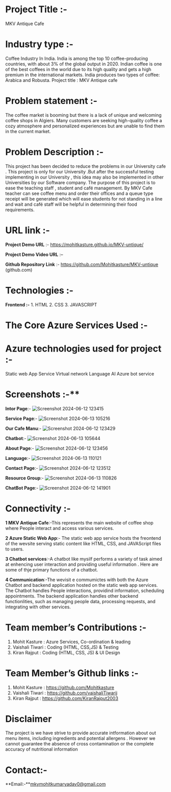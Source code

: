 # Project Title :-
 MKV Antique Cafe

# Industry type :-
Coffee Industry In India. India is among the top 10 coffee-producing countries, with about 3% of the global output in 2020. Indian coffee is one of the best coffees in the world due to its high quality and gets a high premium in the international markets. India produces two types of coffee: Arabica and Robusta.
Project title :  MKV Antique cafe

# Problem statement :-
The coffee market is booming but there is a lack of unique and welcoming coffee shops in Algiers.
Many customers are seeking high-quality coffee a cozy atmosphere and personalized experiences but are unable to find them in the current market.

# Problem Description :-
This project has been decided to reduce the problems in our University cafe . This project is only for  our University .But after the successful testing implementing in our University ,  this idea may also be implemented in other Universities by our Software company. The purpose of this project is to ease the teaching staff , student and café management. By MKV Cafe teacher can see coffee menu and order their offices and a queue type receipt will be generated which will ease students for not standing in a line and wait and café staff will be helpful in determining their food requirements. 


# URL link :-
**Project Demo URL** :-
https://mohitkasture.github.io/MKV-untique/

**Project Demo Video URL** :–

**Github Repository Link** :-
https://github.com/Mohitkasture/MKV-untique (github.com)


# Technologies :-
**Frontend :-**
    1. HTML
    2. CSS
    3. JAVASCRIPT


# The Core Azure Services Used :-

# Azure technologies used for project :-
Static web App Service 
Virtual network
Language AI
Azure bot service 

# Screenshots :-**
**Intor Page**:-
 ![Screenshot 2024-06-12 123415](https://github.com/Mohitkasture/MKV-untique/assets/171769134/dc719e6f-7366-4cb9-8552-0fafc27c6772)
 
 **Service Page**:-
 ![Screenshot 2024-06-13 105216](https://github.com/Mohitkasture/MKV-untique/assets/171769134/2cf650e2-a967-4dea-a9b0-ad3c81dcfb0a)

 **Our Cafe Manu**:-
 ![Screenshot 2024-06-12 123429](https://github.com/Mohitkasture/MKV-untique/assets/171769134/bdbe3ad5-8728-4683-bd62-8d41d57ddef6)
 
 **Chatbot**:-
 ![Screenshot 2024-06-13 105644](https://github.com/Mohitkasture/MKV-untique/assets/171769134/df7ee97d-db88-47e0-a405-8b42faf8d90a)

 **About Page**:-
 ![Screenshot 2024-06-12 123456](https://github.com/Mohitkasture/MKV-untique/assets/171769134/ebfcb413-1125-463f-b044-3846f19d7e25)

 **Language**:-
 ![Screenshot 2024-06-13 110121](https://github.com/Mohitkasture/MKV-untique/assets/171769134/7b6c4473-cbd6-4a05-8dce-9e6acfa9695e)
 
 **Contact Page**:-
 ![Screenshot 2024-06-12 123512](https://github.com/Mohitkasture/MKV-untique/assets/171769134/937ee89c-a79b-4d2b-b7e3-3a53dad543ec)

 **Resource Group**:-
 ![Screenshot 2024-06-13 110826](https://github.com/Mohitkasture/MKV-untique/assets/171769134/de205da9-4257-46e1-8ba5-f27de63d1f4b)

  **ChatBot Page**:-
  ![Screenshot 2024-06-12 141901](https://github.com/Mohitkasture/MKV-untique/assets/171769134/f38b4709-148f-4015-9f91-1b35eaa2cb00)

  # Connectivity :-
  **1 MKV Antique Cafe**:-This represents the main website of coffee shop where People interact and access various services.
  
  **2 Azure Static Web App**:- The static web app service hosts the freontend of the wevsite serving static content like HTML, CSS, and JAVAScript files to users.
  
  **3 Chatbot services**:-A chatbot like mysilf performs a variety of task aimed at enhencing user interaction and providing useful information . Here are some of thje primary functions of a chatbot.

  **4 Communication**:-The wevisit e commumictes with both the Azure Chatbot and backend application hosted on the static web app services. The Chatbot handles People interactions, providind information, 
  scheduling appointments. The backend application handles other backend functionlities, such as managing people data, processing requests, and integrating with other services.
  

# Team member’s Contributions :- 
1.	Mohit Kasture : Azure Services, Co-ordination & leading 
2.	Vaishali Tiwari : Coding (HTML, CSS,JS) & Testing
3.	Kiran Rajput     : Coding (HTML, CSS, JS) & UI Design


# Team Member’s Github links :-
1.	Mohit Kasture :  https://github.com/Mohitkasture
2.	Vaishali Tiwari : https://github.com/vaishaliTiwarij
3.	Kiran Rajput     : https://github.com/KiranRajput2003

# Disclaimer
The project is we have strive to provide accurate intformation about out menu items, including ingredients and potential allergens . However we cannot guarantee the absence of cross contamination or the complete accuracy of nutritional information

# Contact:-
**Email:-**mkymohitkumaryadav0@gmail.com

